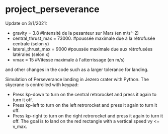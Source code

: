 # project_perseverance
Update on 3/1/2021:
- gravity = 3.8 #Intensité de la pesanteur sur Mars (en m/s^-2)
- central_thrust_max = 73000. #poussée maximale due à la rétrofusée centrale (selon y)
- lateral_thrust_max = 9000 #poussée maximale due aux rétrofusées latérales (selon x)
- vmax = 15 #Vitesse maximale à l'atterrissage (en m/s)

and other changes in the code such as a larger tolerance for landing.

Simulation of Perseverance landing in Jezero crater with Python.
The skycrane is controlled with keypad:
- Press kp-down to turn on the central retrorocket and press it again to turn it off.
- Press kp-left to turn on the left retrorocket and press it again to turn it off.
- Press kp-right to turn on the right retrorocket and press it again to turn it off.
The goal is to land on the red rectangle with a vertical speed vy <= v_max.
